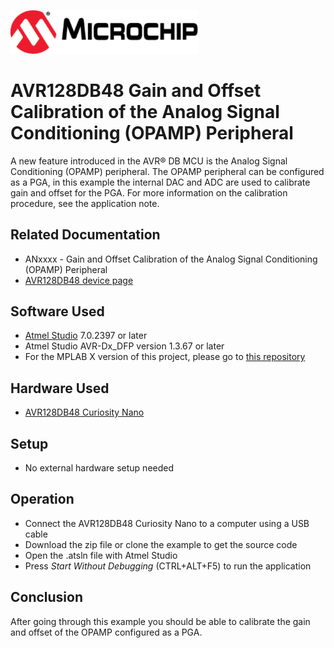 <!-- Please do not change this html logo with link -->
<a href="https://www.microchip.com" rel="nofollow"><img src="images/microchip.png" alt="MCHP" width="300"/></a>

# AVR128DB48 Gain and Offset Calibration of the Analog Signal Conditioning (OPAMP) Peripheral

A new feature introduced in the AVR® DB MCU is the Analog Signal Conditioning (OPAMP) peripheral. The OPAMP peripheral can be configured as a PGA, in this example the internal DAC and ADC are used to calibrate gain and offset for the PGA. For more information on the calibration procedure, see the application note.   

## Related Documentation

* ANxxxx - Gain and Offset Calibration of the Analog Signal Conditioning (OPAMP) Peripheral
* [AVR128DB48 device page](https://www.microchip.com/wwwproducts/en/AVR128DB48)

## Software Used
* [Atmel Studio](https://www.microchip.com/mplab/avr-support/atmel-studio-7) 7.0.2397 or later
* Atmel Studio AVR-Dx_DFP version 1.3.67 or later
* For the MPLAB X version of this project, please go to [this repository](https://github.com/microchip-pic-avr-examples/avr128db48-opamp-gain-and-offset-calibration-mplab)

## Hardware Used

* [AVR128DB48 Curiosity Nano](https://www.microchip.com/wwwproducts/en/AVR128DB48)

## Setup

* No external hardware setup needed

## Operation
* Connect the AVR128DB48 Curiosity Nano to a computer using a USB cable
* Download the zip file or clone the example to get the source code
* Open the .atsln file with Atmel Studio
* Press *Start Without Debugging* (CTRL+ALT+F5) to run the application

## Conclusion
After going through this example you should be able to calibrate the gain and offset of the OPAMP configured as a PGA.

